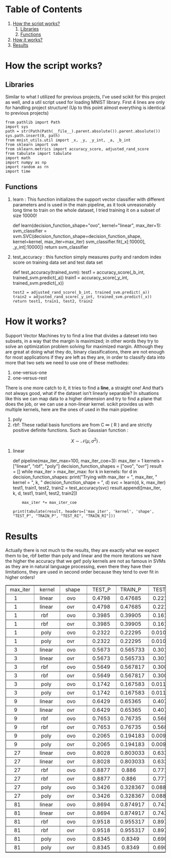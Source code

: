 
# Table of Contents

1.  [How the script works?](#org2ff1d0c)
    1.  [Libraries](#org85a56d4)
    2.  [Functions](#orgb076d32)
2.  [How it works?](#org6b7fc55)
3.  [Results](#orge62c6bb)



<a id="org2ff1d0c"></a>

# How the script works?


<a id="org85a56d4"></a>

## Libraries

Similar to what I utilized for previous projects, I&rsquo;ve used scikit for this project as well, and a util script used for loading MNIST library.
First 4 lines are only for handling project structure! (Up to this point almost everything is identical to previous projects)

    from pathlib import Path
    import sys
    path = str(Path(Path(__file__).parent.absolute()).parent.absolute())
    sys.path.insert(0, path)
    from mnist_utils.util import _x, _y, _y_int, _a, _b_int
    from sklearn import svm
    from sklearn.metrics import accuracy_score, adjusted_rand_score
    from tabulate import tabulate
    import math
    import numpy as np
    import random as rn
    import time


<a id="orgb076d32"></a>

## Functions

1.  learn : This function initializes the support vector classifier with different parameters and is used in the main pipeline, as it took unreasonably long time to train on the whole dataset, I tried training it on a subset of size 10000!

    def learn(decision_function_shape="ovo", kernel="linear", max_iter=1):
        svm_classifier = svm.SVC(decision_function_shape=decision_function_shape, kernel=kernel, max_iter=max_iter)
        svm_classifier.fit(_x[:10000], _y_int[:10000])
        return svm_classifier

1.  test\_accuracy : this function simply measures purity and random index score on training data set and test data set

    def test_accuracy(trained_svm):
        test1 = accuracy_score(_b_int, trained_svm.predict(_a))
        train1 = accuracy_score(_y_int, trained_svm.predict(_x))
    
        test2 = adjusted_rand_score(_b_int, trained_svm.predict(_a))
        train2 = adjusted_rand_score(_y_int, trained_svm.predict(_x))
        return test1, train1, test2, train2


<a id="org6b7fc55"></a>

# How it works?

Support Vector Machines try to find a line that divides a dateset into two subsets, in a way that the margin is maximized; in other words they try to solve an optimization problem solving for maximized margin. Although they are great at doing what they do, binary classifications, there are not enough for most applications if they are left as they are, in order to classify data into more that two sets we need to use one of these methodes:

1.  one-versus-one
2.  one-versus-rest

There is one more  catch to it, it tries to find a ****line****, a straight one! And that&rsquo;s not always good, what if the dataset isn&rsquo;t linearly separable? In situations like this we can map data to a higher dimension and try to find a plane that does the job, or we can use a non-linear kernel.
scikit provides us with multiple kernels, here are the ones of used in the main pipeline:

1.  poly
2.  rbf: These radial basis functions are from C ∞ ( R ) and are strictly positive definite functions. Such as Gaussian function :

$$
  X \sim \mathcal{N}(\mu,\,\sigma^{2})\,.
$$

1.  linear

    def pipeline(max_iter_max=100, max_iter_coe=3):
        max_iter = 1
        kernels = ["linear", "rbf", "poly"]
        decision_function_shapes = ["ovo", "ovr"]
        result = []
        while max_iter > max_iter_max:
            for k in kernels:
                for d in decision_function_shapes:
                    print("Trying with max_iter = ", max_iter, " kernel = ", k, " decision_function_shape = ", d)
                    svc = learn(d, k, max_iter)
                    test1, train1, test2, train2 = test_accuracy(svc)
                    result.append([max_iter, k, d, test1, train1, test2, train2])
    
            max_iter *= max_iter_coe
    
        print(tabulate(result, headers=['max_iter', 'kernel', 'shape', "TEST_P", "TRAIN_P", "TEST_RI", "TRAIN_RI"]))


<a id="orge62c6bb"></a>

# Results

Actually there is not much to the results, they are exactly what we expect them to be, rbf better than poly and linear and the more iterations we have the higher the accuracy that we get! poly kernels are not as famous in SVMs as they are in natural language processing, even there they have their limitations, they are used in second order because they tend to over fit in higher orders!

<!-- This HTML table template is generated by emacs 27.2 -->
<table border="1">
  <tr>
    <td align="left" valign="top">
      &nbsp;max_iter&nbsp;
    </td>
    <td align="left" valign="top">
      &nbsp;&nbsp;kernel&nbsp;&nbsp;
    </td>
    <td align="left" valign="top">
      &nbsp;&nbsp;shape&nbsp;&nbsp;&nbsp;
    </td>
    <td align="left" valign="top">
      &nbsp;&nbsp;TEST_P&nbsp;&nbsp;
    </td>
    <td align="left" valign="top">
      &nbsp;TRAIN_P&nbsp;&nbsp;
    </td>
    <td align="left" valign="top">
      &nbsp;TEST_RI&nbsp;&nbsp;
    </td>
    <td align="left" valign="top">
      &nbsp;TRAIN_RI&nbsp;
    </td>
  </tr>
  <tr>
    <td align="left" valign="top">
      &nbsp;&nbsp;&nbsp;&nbsp;1&nbsp;&nbsp;&nbsp;&nbsp;&nbsp;
    </td>
    <td align="left" valign="top">
      &nbsp;&nbsp;linear&nbsp;&nbsp;
    </td>
    <td align="left" valign="top">
      &nbsp;&nbsp;&nbsp;ovo&nbsp;&nbsp;&nbsp;&nbsp;
    </td>
    <td align="left" valign="top">
      &nbsp;&nbsp;0.4798&nbsp;&nbsp;
    </td>
    <td align="left" valign="top">
      &nbsp;0.47685&nbsp;&nbsp;
    </td>
    <td align="left" valign="top">
      &nbsp;0.221493&nbsp;
    </td>
    <td align="left" valign="top">
      &nbsp;0.219144&nbsp;
    </td>
  </tr>
  <tr>
    <td align="left" valign="top">
      &nbsp;&nbsp;&nbsp;&nbsp;1&nbsp;&nbsp;&nbsp;&nbsp;&nbsp;
    </td>
    <td align="left" valign="top">
      &nbsp;&nbsp;linear&nbsp;&nbsp;
    </td>
    <td align="left" valign="top">
      &nbsp;&nbsp;&nbsp;ovr&nbsp;&nbsp;&nbsp;&nbsp;
    </td>
    <td align="left" valign="top">
      &nbsp;&nbsp;0.4798&nbsp;&nbsp;
    </td>
    <td align="left" valign="top">
      &nbsp;0.47685&nbsp;&nbsp;
    </td>
    <td align="left" valign="top">
      &nbsp;0.221493&nbsp;
    </td>
    <td align="left" valign="top">
      &nbsp;0.219144&nbsp;
    </td>
  </tr>
  <tr>
    <td align="left" valign="top">
      &nbsp;&nbsp;&nbsp;&nbsp;1&nbsp;&nbsp;&nbsp;&nbsp;&nbsp;
    </td>
    <td align="left" valign="top">
      &nbsp;&nbsp;&nbsp;rbf&nbsp;&nbsp;&nbsp;&nbsp;
    </td>
    <td align="left" valign="top">
      &nbsp;&nbsp;&nbsp;ovo&nbsp;&nbsp;&nbsp;&nbsp;
    </td>
    <td align="left" valign="top">
      &nbsp;&nbsp;0.3985&nbsp;&nbsp;
    </td>
    <td align="left" valign="top">
      &nbsp;0.39905&nbsp;&nbsp;
    </td>
    <td align="left" valign="top">
      &nbsp;0.161733&nbsp;
    </td>
    <td align="left" valign="top">
      &nbsp;0.166375&nbsp;
    </td>
  </tr>
  <tr>
    <td align="left" valign="top">
      &nbsp;&nbsp;&nbsp;&nbsp;1&nbsp;&nbsp;&nbsp;&nbsp;&nbsp;
    </td>
    <td align="left" valign="top">
      &nbsp;&nbsp;&nbsp;rbf&nbsp;&nbsp;&nbsp;&nbsp;
    </td>
    <td align="left" valign="top">
      &nbsp;&nbsp;&nbsp;ovr&nbsp;&nbsp;&nbsp;&nbsp;
    </td>
    <td align="left" valign="top">
      &nbsp;&nbsp;0.3985&nbsp;&nbsp;
    </td>
    <td align="left" valign="top">
      &nbsp;0.39905&nbsp;&nbsp;
    </td>
    <td align="left" valign="top">
      &nbsp;0.161733&nbsp;
    </td>
    <td align="left" valign="top">
      &nbsp;0.166375&nbsp;
    </td>
  </tr>
  <tr>
    <td align="left" valign="top">
      &nbsp;&nbsp;&nbsp;&nbsp;1&nbsp;&nbsp;&nbsp;&nbsp;&nbsp;
    </td>
    <td align="left" valign="top">
      &nbsp;&nbsp;&nbsp;poly&nbsp;&nbsp;&nbsp;
    </td>
    <td align="left" valign="top">
      &nbsp;&nbsp;&nbsp;ovo&nbsp;&nbsp;&nbsp;&nbsp;
    </td>
    <td align="left" valign="top">
      &nbsp;&nbsp;0.2322&nbsp;&nbsp;
    </td>
    <td align="left" valign="top">
      &nbsp;0.22295&nbsp;&nbsp;
    </td>
    <td align="left" valign="top">
      0.0105866&nbsp;
    </td>
    <td align="left" valign="top">
      0.00974319
    </td>
  </tr>
  <tr>
    <td align="left" valign="top">
      &nbsp;&nbsp;&nbsp;&nbsp;1&nbsp;&nbsp;&nbsp;&nbsp;&nbsp;
    </td>
    <td align="left" valign="top">
      &nbsp;&nbsp;&nbsp;poly&nbsp;&nbsp;&nbsp;
    </td>
    <td align="left" valign="top">
      &nbsp;&nbsp;&nbsp;ovr&nbsp;&nbsp;&nbsp;&nbsp;
    </td>
    <td align="left" valign="top">
      &nbsp;&nbsp;0.2322&nbsp;&nbsp;
    </td>
    <td align="left" valign="top">
      &nbsp;0.22295&nbsp;&nbsp;
    </td>
    <td align="left" valign="top">
      0.0105866&nbsp;
    </td>
    <td align="left" valign="top">
      0.00974319
    </td>
  </tr>
  <tr>
    <td align="left" valign="top">
      &nbsp;&nbsp;&nbsp;&nbsp;3&nbsp;&nbsp;&nbsp;&nbsp;&nbsp;
    </td>
    <td align="left" valign="top">
      &nbsp;&nbsp;linear&nbsp;&nbsp;
    </td>
    <td align="left" valign="top">
      &nbsp;&nbsp;&nbsp;ovo&nbsp;&nbsp;&nbsp;&nbsp;
    </td>
    <td align="left" valign="top">
      &nbsp;&nbsp;0.5673&nbsp;&nbsp;
    </td>
    <td align="left" valign="top">
      &nbsp;0.565733&nbsp;
    </td>
    <td align="left" valign="top">
      &nbsp;0.301706&nbsp;
    </td>
    <td align="left" valign="top">
      &nbsp;0.296545&nbsp;
    </td>
  </tr>
  <tr>
    <td align="left" valign="top">
      &nbsp;&nbsp;&nbsp;&nbsp;3&nbsp;&nbsp;&nbsp;&nbsp;&nbsp;
    </td>
    <td align="left" valign="top">
      &nbsp;&nbsp;linear&nbsp;&nbsp;
    </td>
    <td align="left" valign="top">
      &nbsp;&nbsp;&nbsp;ovr&nbsp;&nbsp;&nbsp;&nbsp;
    </td>
    <td align="left" valign="top">
      &nbsp;&nbsp;0.5673&nbsp;&nbsp;
    </td>
    <td align="left" valign="top">
      &nbsp;0.565733&nbsp;
    </td>
    <td align="left" valign="top">
      &nbsp;0.301706&nbsp;
    </td>
    <td align="left" valign="top">
      &nbsp;0.296545&nbsp;
    </td>
  </tr>
  <tr>
    <td align="left" valign="top">
      &nbsp;&nbsp;&nbsp;&nbsp;3&nbsp;&nbsp;&nbsp;&nbsp;&nbsp;
    </td>
    <td align="left" valign="top">
      &nbsp;&nbsp;&nbsp;rbf&nbsp;&nbsp;&nbsp;&nbsp;
    </td>
    <td align="left" valign="top">
      &nbsp;&nbsp;&nbsp;ovo&nbsp;&nbsp;&nbsp;&nbsp;
    </td>
    <td align="left" valign="top">
      &nbsp;&nbsp;0.5649&nbsp;&nbsp;
    </td>
    <td align="left" valign="top">
      &nbsp;0.567817&nbsp;
    </td>
    <td align="left" valign="top">
      &nbsp;0.300823&nbsp;
    </td>
    <td align="left" valign="top">
      &nbsp;0.303718&nbsp;
    </td>
  </tr>
  <tr>
    <td align="left" valign="top">
      &nbsp;&nbsp;&nbsp;&nbsp;3&nbsp;&nbsp;&nbsp;&nbsp;&nbsp;
    </td>
    <td align="left" valign="top">
      &nbsp;&nbsp;&nbsp;rbf&nbsp;&nbsp;&nbsp;&nbsp;
    </td>
    <td align="left" valign="top">
      &nbsp;&nbsp;&nbsp;ovr&nbsp;&nbsp;&nbsp;&nbsp;
    </td>
    <td align="left" valign="top">
      &nbsp;&nbsp;0.5649&nbsp;&nbsp;
    </td>
    <td align="left" valign="top">
      &nbsp;0.567817&nbsp;
    </td>
    <td align="left" valign="top">
      &nbsp;0.300823&nbsp;
    </td>
    <td align="left" valign="top">
      &nbsp;0.303718&nbsp;
    </td>
  </tr>
  <tr>
    <td align="left" valign="top">
      &nbsp;&nbsp;&nbsp;&nbsp;3&nbsp;&nbsp;&nbsp;&nbsp;&nbsp;
    </td>
    <td align="left" valign="top">
      &nbsp;&nbsp;&nbsp;poly&nbsp;&nbsp;&nbsp;
    </td>
    <td align="left" valign="top">
      &nbsp;&nbsp;&nbsp;ovo&nbsp;&nbsp;&nbsp;&nbsp;
    </td>
    <td align="left" valign="top">
      &nbsp;&nbsp;0.1742&nbsp;&nbsp;
    </td>
    <td align="left" valign="top">
      &nbsp;0.167583&nbsp;
    </td>
    <td align="left" valign="top">
      0.0114695&nbsp;
    </td>
    <td align="left" valign="top">
      0.0101923&nbsp;
    </td>
  </tr>
  <tr>
    <td align="left" valign="top">
      &nbsp;&nbsp;&nbsp;&nbsp;3&nbsp;&nbsp;&nbsp;&nbsp;&nbsp;
    </td>
    <td align="left" valign="top">
      &nbsp;&nbsp;&nbsp;poly&nbsp;&nbsp;&nbsp;
    </td>
    <td align="left" valign="top">
      &nbsp;&nbsp;&nbsp;ovr&nbsp;&nbsp;&nbsp;&nbsp;
    </td>
    <td align="left" valign="top">
      &nbsp;&nbsp;0.1742&nbsp;&nbsp;
    </td>
    <td align="left" valign="top">
      &nbsp;0.167583&nbsp;
    </td>
    <td align="left" valign="top">
      0.0114695&nbsp;
    </td>
    <td align="left" valign="top">
      0.0101923&nbsp;
    </td>
  </tr>
  <tr>
    <td align="left" valign="top">
      &nbsp;&nbsp;&nbsp;&nbsp;9&nbsp;&nbsp;&nbsp;&nbsp;&nbsp;
    </td>
    <td align="left" valign="top">
      &nbsp;&nbsp;linear&nbsp;&nbsp;
    </td>
    <td align="left" valign="top">
      &nbsp;&nbsp;&nbsp;ovo&nbsp;&nbsp;&nbsp;&nbsp;
    </td>
    <td align="left" valign="top">
      &nbsp;&nbsp;0.6429&nbsp;&nbsp;
    </td>
    <td align="left" valign="top">
      &nbsp;0.65365&nbsp;&nbsp;
    </td>
    <td align="left" valign="top">
      &nbsp;0.407321&nbsp;
    </td>
    <td align="left" valign="top">
      &nbsp;0.420937&nbsp;
    </td>
  </tr>
  <tr>
    <td align="left" valign="top">
      &nbsp;&nbsp;&nbsp;&nbsp;9&nbsp;&nbsp;&nbsp;&nbsp;&nbsp;
    </td>
    <td align="left" valign="top">
      &nbsp;&nbsp;linear&nbsp;&nbsp;
    </td>
    <td align="left" valign="top">
      &nbsp;&nbsp;&nbsp;ovr&nbsp;&nbsp;&nbsp;&nbsp;
    </td>
    <td align="left" valign="top">
      &nbsp;&nbsp;0.6429&nbsp;&nbsp;
    </td>
    <td align="left" valign="top">
      &nbsp;0.65365&nbsp;&nbsp;
    </td>
    <td align="left" valign="top">
      &nbsp;0.407321&nbsp;
    </td>
    <td align="left" valign="top">
      &nbsp;0.420937&nbsp;
    </td>
  </tr>
  <tr>
    <td align="left" valign="top">
      &nbsp;&nbsp;&nbsp;&nbsp;9&nbsp;&nbsp;&nbsp;&nbsp;&nbsp;
    </td>
    <td align="left" valign="top">
      &nbsp;&nbsp;&nbsp;rbf&nbsp;&nbsp;&nbsp;&nbsp;
    </td>
    <td align="left" valign="top">
      &nbsp;&nbsp;&nbsp;ovo&nbsp;&nbsp;&nbsp;&nbsp;
    </td>
    <td align="left" valign="top">
      &nbsp;&nbsp;0.7653&nbsp;&nbsp;
    </td>
    <td align="left" valign="top">
      &nbsp;0.76735&nbsp;&nbsp;
    </td>
    <td align="left" valign="top">
      &nbsp;0.568324&nbsp;
    </td>
    <td align="left" valign="top">
      &nbsp;0.570437&nbsp;
    </td>
  </tr>
  <tr>
    <td align="left" valign="top">
      &nbsp;&nbsp;&nbsp;&nbsp;9&nbsp;&nbsp;&nbsp;&nbsp;&nbsp;
    </td>
    <td align="left" valign="top">
      &nbsp;&nbsp;&nbsp;rbf&nbsp;&nbsp;&nbsp;&nbsp;
    </td>
    <td align="left" valign="top">
      &nbsp;&nbsp;&nbsp;ovr&nbsp;&nbsp;&nbsp;&nbsp;
    </td>
    <td align="left" valign="top">
      &nbsp;&nbsp;0.7653&nbsp;&nbsp;
    </td>
    <td align="left" valign="top">
      &nbsp;0.76735&nbsp;&nbsp;
    </td>
    <td align="left" valign="top">
      &nbsp;0.568324&nbsp;
    </td>
    <td align="left" valign="top">
      &nbsp;0.570437&nbsp;
    </td>
  </tr>
  <tr>
    <td align="left" valign="top">
      &nbsp;&nbsp;&nbsp;&nbsp;9&nbsp;&nbsp;&nbsp;&nbsp;&nbsp;
    </td>
    <td align="left" valign="top">
      &nbsp;&nbsp;&nbsp;poly&nbsp;&nbsp;&nbsp;
    </td>
    <td align="left" valign="top">
      &nbsp;&nbsp;&nbsp;ovo&nbsp;&nbsp;&nbsp;&nbsp;
    </td>
    <td align="left" valign="top">
      &nbsp;&nbsp;0.2065&nbsp;&nbsp;
    </td>
    <td align="left" valign="top">
      &nbsp;0.194183&nbsp;
    </td>
    <td align="left" valign="top">
      0.00901324
    </td>
    <td align="left" valign="top">
      0.00835075
    </td>
  </tr>
  <tr>
    <td align="left" valign="top">
      &nbsp;&nbsp;&nbsp;&nbsp;9&nbsp;&nbsp;&nbsp;&nbsp;&nbsp;
    </td>
    <td align="left" valign="top">
      &nbsp;&nbsp;&nbsp;poly&nbsp;&nbsp;&nbsp;
    </td>
    <td align="left" valign="top">
      &nbsp;&nbsp;&nbsp;ovr&nbsp;&nbsp;&nbsp;&nbsp;
    </td>
    <td align="left" valign="top">
      &nbsp;&nbsp;0.2065&nbsp;&nbsp;
    </td>
    <td align="left" valign="top">
      &nbsp;0.194183&nbsp;
    </td>
    <td align="left" valign="top">
      0.00901324
    </td>
    <td align="left" valign="top">
      0.00835075
    </td>
  </tr>
  <tr>
    <td align="left" valign="top">
      &nbsp;&nbsp;&nbsp;&nbsp;27&nbsp;&nbsp;&nbsp;&nbsp;
    </td>
    <td align="left" valign="top">
      &nbsp;&nbsp;linear&nbsp;&nbsp;
    </td>
    <td align="left" valign="top">
      &nbsp;&nbsp;&nbsp;ovo&nbsp;&nbsp;&nbsp;&nbsp;
    </td>
    <td align="left" valign="top">
      &nbsp;&nbsp;0.8028&nbsp;&nbsp;
    </td>
    <td align="left" valign="top">
      &nbsp;0.803033&nbsp;
    </td>
    <td align="left" valign="top">
      &nbsp;0.633213&nbsp;
    </td>
    <td align="left" valign="top">
      &nbsp;0.632498&nbsp;
    </td>
  </tr>
  <tr>
    <td align="left" valign="top">
      &nbsp;&nbsp;&nbsp;&nbsp;27&nbsp;&nbsp;&nbsp;&nbsp;
    </td>
    <td align="left" valign="top">
      &nbsp;&nbsp;linear&nbsp;&nbsp;
    </td>
    <td align="left" valign="top">
      &nbsp;&nbsp;&nbsp;ovr&nbsp;&nbsp;&nbsp;&nbsp;
    </td>
    <td align="left" valign="top">
      &nbsp;&nbsp;0.8028&nbsp;&nbsp;
    </td>
    <td align="left" valign="top">
      &nbsp;0.803033&nbsp;
    </td>
    <td align="left" valign="top">
      &nbsp;0.633213&nbsp;
    </td>
    <td align="left" valign="top">
      &nbsp;0.632498&nbsp;
    </td>
  </tr>
  <tr>
    <td align="left" valign="top">
      &nbsp;&nbsp;&nbsp;&nbsp;27&nbsp;&nbsp;&nbsp;&nbsp;
    </td>
    <td align="left" valign="top">
      &nbsp;&nbsp;&nbsp;rbf&nbsp;&nbsp;&nbsp;&nbsp;
    </td>
    <td align="left" valign="top">
      &nbsp;&nbsp;&nbsp;ovo&nbsp;&nbsp;&nbsp;&nbsp;
    </td>
    <td align="left" valign="top">
      &nbsp;&nbsp;0.8877&nbsp;&nbsp;
    </td>
    <td align="left" valign="top">
      &nbsp;&nbsp;0.886&nbsp;&nbsp;&nbsp;
    </td>
    <td align="left" valign="top">
      &nbsp;0.77161&nbsp;&nbsp;
    </td>
    <td align="left" valign="top">
      &nbsp;0.77001&nbsp;&nbsp;
    </td>
  </tr>
  <tr>
    <td align="left" valign="top">
      &nbsp;&nbsp;&nbsp;&nbsp;27&nbsp;&nbsp;&nbsp;&nbsp;
    </td>
    <td align="left" valign="top">
      &nbsp;&nbsp;&nbsp;rbf&nbsp;&nbsp;&nbsp;&nbsp;
    </td>
    <td align="left" valign="top">
      &nbsp;&nbsp;&nbsp;ovr&nbsp;&nbsp;&nbsp;&nbsp;
    </td>
    <td align="left" valign="top">
      &nbsp;&nbsp;0.8877&nbsp;&nbsp;
    </td>
    <td align="left" valign="top">
      &nbsp;&nbsp;0.886&nbsp;&nbsp;&nbsp;
    </td>
    <td align="left" valign="top">
      &nbsp;0.77161&nbsp;&nbsp;
    </td>
    <td align="left" valign="top">
      &nbsp;0.77001&nbsp;&nbsp;
    </td>
  </tr>
  <tr>
    <td align="left" valign="top">
      &nbsp;&nbsp;&nbsp;&nbsp;27&nbsp;&nbsp;&nbsp;&nbsp;
    </td>
    <td align="left" valign="top">
      &nbsp;&nbsp;&nbsp;poly&nbsp;&nbsp;&nbsp;
    </td>
    <td align="left" valign="top">
      &nbsp;&nbsp;&nbsp;ovo&nbsp;&nbsp;&nbsp;&nbsp;
    </td>
    <td align="left" valign="top">
      &nbsp;&nbsp;0.3426&nbsp;&nbsp;
    </td>
    <td align="left" valign="top">
      &nbsp;0.328367&nbsp;
    </td>
    <td align="left" valign="top">
      0.0889284&nbsp;
    </td>
    <td align="left" valign="top">
      0.0819758&nbsp;
    </td>
  </tr>
  <tr>
    <td align="left" valign="top">
      &nbsp;&nbsp;&nbsp;&nbsp;27&nbsp;&nbsp;&nbsp;&nbsp;
    </td>
    <td align="left" valign="top">
      &nbsp;&nbsp;&nbsp;poly&nbsp;&nbsp;&nbsp;
    </td>
    <td align="left" valign="top">
      &nbsp;&nbsp;&nbsp;ovr&nbsp;&nbsp;&nbsp;&nbsp;
    </td>
    <td align="left" valign="top">
      &nbsp;&nbsp;0.3426&nbsp;&nbsp;
    </td>
    <td align="left" valign="top">
      &nbsp;0.328367&nbsp;
    </td>
    <td align="left" valign="top">
      0.0889284&nbsp;
    </td>
    <td align="left" valign="top">
      0.0819758&nbsp;
    </td>
  </tr>
  <tr>
    <td align="left" valign="top">
      &nbsp;&nbsp;&nbsp;&nbsp;81&nbsp;&nbsp;&nbsp;&nbsp;
    </td>
    <td align="left" valign="top">
      &nbsp;&nbsp;linear&nbsp;&nbsp;
    </td>
    <td align="left" valign="top">
      &nbsp;&nbsp;&nbsp;ovo&nbsp;&nbsp;&nbsp;&nbsp;
    </td>
    <td align="left" valign="top">
      &nbsp;&nbsp;0.8694&nbsp;&nbsp;
    </td>
    <td align="left" valign="top">
      &nbsp;0.874917&nbsp;
    </td>
    <td align="left" valign="top">
      &nbsp;0.743308&nbsp;
    </td>
    <td align="left" valign="top">
      &nbsp;0.75361&nbsp;&nbsp;
    </td>
  </tr>
  <tr>
    <td align="left" valign="top">
      &nbsp;&nbsp;&nbsp;&nbsp;81&nbsp;&nbsp;&nbsp;&nbsp;
    </td>
    <td align="left" valign="top">
      &nbsp;&nbsp;linear&nbsp;&nbsp;
    </td>
    <td align="left" valign="top">
      &nbsp;&nbsp;&nbsp;ovr&nbsp;&nbsp;&nbsp;&nbsp;
    </td>
    <td align="left" valign="top">
      &nbsp;&nbsp;0.8694&nbsp;&nbsp;
    </td>
    <td align="left" valign="top">
      &nbsp;0.874917&nbsp;
    </td>
    <td align="left" valign="top">
      &nbsp;0.743308&nbsp;
    </td>
    <td align="left" valign="top">
      &nbsp;0.75361&nbsp;&nbsp;
    </td>
  </tr>
  <tr>
    <td align="left" valign="top">
      &nbsp;&nbsp;&nbsp;&nbsp;81&nbsp;&nbsp;&nbsp;&nbsp;
    </td>
    <td align="left" valign="top">
      &nbsp;&nbsp;&nbsp;rbf&nbsp;&nbsp;&nbsp;&nbsp;
    </td>
    <td align="left" valign="top">
      &nbsp;&nbsp;&nbsp;ovo&nbsp;&nbsp;&nbsp;&nbsp;
    </td>
    <td align="left" valign="top">
      &nbsp;&nbsp;0.9518&nbsp;&nbsp;
    </td>
    <td align="left" valign="top">
      &nbsp;0.955317&nbsp;
    </td>
    <td align="left" valign="top">
      &nbsp;0.897281&nbsp;
    </td>
    <td align="left" valign="top">
      &nbsp;0.904572&nbsp;
    </td>
  </tr>
  <tr>
    <td align="left" valign="top">
      &nbsp;&nbsp;&nbsp;&nbsp;81&nbsp;&nbsp;&nbsp;&nbsp;
    </td>
    <td align="left" valign="top">
      &nbsp;&nbsp;&nbsp;rbf&nbsp;&nbsp;&nbsp;&nbsp;
    </td>
    <td align="left" valign="top">
      &nbsp;&nbsp;&nbsp;ovr&nbsp;&nbsp;&nbsp;&nbsp;
    </td>
    <td align="left" valign="top">
      &nbsp;&nbsp;0.9518&nbsp;&nbsp;
    </td>
    <td align="left" valign="top">
      &nbsp;0.955317&nbsp;
    </td>
    <td align="left" valign="top">
      &nbsp;0.897281&nbsp;
    </td>
    <td align="left" valign="top">
      &nbsp;0.904572&nbsp;
    </td>
  </tr>
  <tr>
    <td align="left" valign="top">
      &nbsp;&nbsp;&nbsp;&nbsp;81&nbsp;&nbsp;&nbsp;&nbsp;
    </td>
    <td align="left" valign="top">
      &nbsp;&nbsp;&nbsp;poly&nbsp;&nbsp;&nbsp;
    </td>
    <td align="left" valign="top">
      &nbsp;&nbsp;&nbsp;ovo&nbsp;&nbsp;&nbsp;&nbsp;
    </td>
    <td align="left" valign="top">
      &nbsp;&nbsp;0.8345&nbsp;&nbsp;
    </td>
    <td align="left" valign="top">
      &nbsp;&nbsp;0.8349&nbsp;&nbsp;
    </td>
    <td align="left" valign="top">
      &nbsp;0.690997&nbsp;
    </td>
    <td align="left" valign="top">
      &nbsp;0.692687&nbsp;
    </td>
  </tr>
  <tr>
    <td align="left" valign="top">
      &nbsp;&nbsp;&nbsp;&nbsp;81&nbsp;&nbsp;&nbsp;&nbsp;
    </td>
    <td align="left" valign="top">
      &nbsp;&nbsp;&nbsp;poly&nbsp;&nbsp;&nbsp;
    </td>
    <td align="left" valign="top">
      &nbsp;&nbsp;&nbsp;ovr&nbsp;&nbsp;&nbsp;&nbsp;
    </td>
    <td align="left" valign="top">
      &nbsp;&nbsp;0.8345&nbsp;&nbsp;
    </td>
    <td align="left" valign="top">
      &nbsp;&nbsp;0.8349&nbsp;&nbsp;
    </td>
    <td align="left" valign="top">
      &nbsp;0.690997&nbsp;
    </td>
    <td align="left" valign="top">
      &nbsp;0.692687&nbsp;
    </td>
  </tr>
</table>

